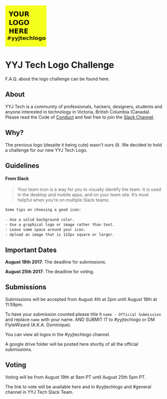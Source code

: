 ![yyjtech](./yyjtech-logo.png)

# YYJ Tech Logo Challenge

F.A.Q. about the logo challenge can be found here. 


## About

YYJ Tech is a community of professionals, hackers, designers, students and anyone interested in technology in Victoria, British Columbia (Canada). Please read the Code of [Conduct](https://github.com/yyjtech/code-of-conduct) and feel free to join the [Slack Channel](https://joinyyjtechslack.herokuapp.com/).


## Why?

The previous logo (despite it being cute) wasn't ours 😢. We decided to hold a challenge for our new YYJ Tech Logo. 

## Guidelines

#### From Slack 

> Your team icon is a way for you to visually identify the team. It is used in the desktop and mobile apps, and on your team site. It’s most helpful when you’re on multiple Slack teams.

```
Some tips on choosing a good icon:

- Use a solid background color.
- Use a graphical logo or image rather than text.
- Leave some space around your icon.
- Upload an image that is 132px square or larger.
```

## Important Dates

**August 18th 2017**: The deadline for submissions.

**August 25th 2017**: The deadline for voting.

## Submissions

Submissions will be accepted from August 4th at 2pm until August 18th at 11:59pm. 

To have your submission counted please title it `name - Official Submission` and replace `name` with your name. AND SUBMIT IT to #yyjtechlogo or DM FlyteWizard (A.K.A. Dominique).

You can view all logos in the #yyjtechlogo channel. 

A google drive folder will be posted here shortly of all the official submissions. 

## Voting

Voting will be from August 19th at 9am PT until August 25th 5pm PT. 

The link to vote will be available here and in #yyjtechlogo and #general channel in YYJ Tech Slack Team.
